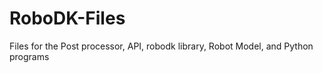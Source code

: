 # RoboDK-Files
Files for the Post processor, API, robodk library, Robot Model, and Python programs 
